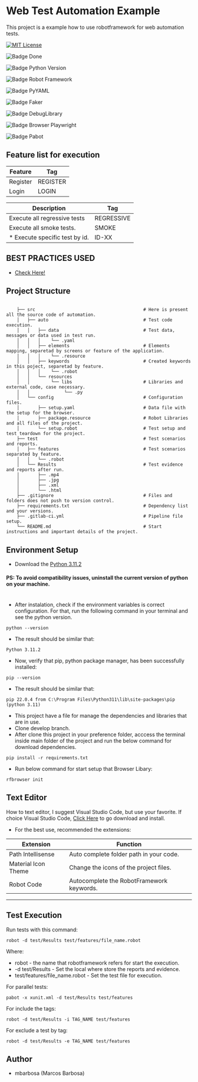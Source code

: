 
# Web Test Automation Example

This project is a example how to use robotframework for web automation tests.

[![MIT License](https://img.shields.io/badge/License-MIT-green.svg)](https://choosealicense.com/licenses/mit/) 

![Badge Done](http://img.shields.io/static/v1?label=status&message=Done&color=GREEN&style=fill)

![Badge Python Version](http://img.shields.io/static/v1?label=python&message=3.11.2&color=blue&style=fill)

![Badge Robot Framework](http://img.shields.io/static/v1?label=robot-framework&message=6.0.2&color=blue&style=fill)

![Badge PyYAML](http://img.shields.io/static/v1?label=PyYAML&message=6.0&color=blue&style=fill)

![Badge Faker](http://img.shields.io/static/v1?label=robot-framework-faker&message=5.0.0&color=blue&style=fill)

![Badge DebugLibrary](http://img.shields.io/static/v1?label=debug-library&message=2.3.0&color=blue&style=fill)

![Badge Browser Playwright](http://img.shields.io/static/v1?label=robotframework-browser&message=16.0.0&color=blue&style=fill)

![Badge Pabot](http://img.shields.io/static/v1?label=robotframework-pabot&message=2.13.0&color=blue&style=fill)

## Feature list for execution

| Feature           | Tag          |
| ---------------   | -------------|
| Register          | REGISTER     |
| Login             | LOGIN        |

|                Description                 |     Tag         | 
| ------------------------------------------ | --------------- |
|   Execute all regressive tests     |   REGRESSIVE    |
|   Execute all smoke tests.         |   SMOKE         |
|   * Execute specific test by id.   |   ID-XX         |


##                  BEST PRACTICES USED					 
* [Check Here!](https://github.com/robotframework/HowToWriteGoodTestCases/blob/master/HowToWriteGoodTestCases.rst#test-suite-names)


## Project Structure
```

    ├── src                                         # Here is present all the source code of automation.
    │   ├── auto                                    # Test code execution.
    │   │   ├── data                                # Test data, messages or data used in test run.
    │   │   │    └── .yaml                          
    │   │   ├── elements                            # Elements mapping, separetad by screens or feature of the application.
    │   │   │    └── .resource
    │   │   ├── keywords                            # Created keywords in this poject, separetad by feature.
    │   │   │    └── .robot
    │   │   └── resources
    │   │        └── libs                           # Libraries and external code, case necessary.
    │   │             └── .py
    │   └── config                                  # Configuration files.
    │       ├── setup.yaml                          # Data file with the setup for the browser.
    │       ├── package.resource                    # Robot Libraries and all files of the project.
    │       └── setup.robot                         # Test setup and test teardown for the project.
    ├── test                                        # Test scenarios and reports.
    │   ├── features                                # Test scenarios separated by feature.
    │   │   └── .robot
    │   └── Results                                 # Test evidence and reports after run.
    │       ├── .mp4  
    │       ├── .jpg
    │       ├── .xml
    │       └── .html
    ├── .gitignore                                  # Files and folders does not push to version control.
    ├── requirements.txt                            # Dependency list and your versions.
    ├── .gitlab-ci.yml                              # Pipeline file setup.
    └── README.md                                   # Start instructions and important details of the project.
```
## Environment Setup
- Download the [Python 3.11.2](https://www.python.org/downloads/) 
#### PS: To avoid compatibility issues, uninstall the current version of python on your machine.

#
- After instalation, check if the environment variables is correct configuration. For that, run the following command in your terminal and see the python version.
```
python --version
```
- The result should be similar that:
```
Python 3.11.2
```
- Now, verify that pip, python package manager, has been successfully installed: 
```
pip --version
```
- The result should be similar that:
```
pip 22.0.4 from C:\Program Files\Python311\lib\site-packages\pip (python 3.11)
```
- This project have a file for manage the dependencies and libraries that are in use.
- Clone develop branch.
- After clone this project in your preference folder, acccess the terminal inside main folder of the project and run the below command for download dependencies.

```
pip install -r requirements.txt
```
- Run below command for start setup that Browser Libary:
```
rfbrowser init
```

##
## Text Editor
How to text editor, I suggest Visual Studio Code, but use your favorite.
If choice Visual Studio Code, [Click Here](https://code.visualstudio.com/download) to go download and install.
- For the best use, recommended the extensions:

| Extension                  | Function                                                       |
| ---------------            | -------------------------------------------------------------|
| Path Intellisense          | Auto complete folder path in your code.                      |
| Material Icon Theme        | Change the icons of the project files.                                          |
| Robot Code                 | Autocomplete the RobotFramework keywords.      |

----
## Test Execution
 Run tests with this command:
```
robot -d test/Results test/features/file_name.robot
```
Where: 
- robot - the name that robotframework refers for start the execution. 
- -d test/Results - Set the local where store the reports and evidence.
- test/features/file_name.robot - Set the test file for execution.

 For parallel tests:
```
pabot -x xunit.xml -d test/Results test/features
```
 For include the tags:
```
robot -d test/Results -i TAG_NAME test/features
```
 For exclude a test by tag:
```
robot -d test/Results -e TAG_NAME test/features
```


## Author

- mbarbosa (Marcos Barbosa)


